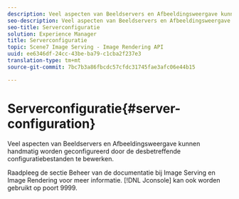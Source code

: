 ```yaml
---
description: Veel aspecten van Beeldservers en Afbeeldingsweergave kunnen handmatig worden geconfigureerd door de desbetreffende configuratiebestanden te bewerken.
seo-description: Veel aspecten van Beeldservers en Afbeeldingsweergave kunnen handmatig worden geconfigureerd door de desbetreffende configuratiebestanden te bewerken.
seo-title: Serverconfiguratie
solution: Experience Manager
title: Serverconfiguratie
topic: Scene7 Image Serving - Image Rendering API
uuid: ee6346df-24cc-43be-ba79-c1cba2f237e3
translation-type: tm+mt
source-git-commit: 7bc7b3a86fbcdc57cfdc31745fae3afc06e44b15

---
```



# Serverconfiguratie{#server-configuration}

Veel aspecten van Beeldservers en Afbeeldingsweergave kunnen handmatig worden geconfigureerd door de desbetreffende configuratiebestanden te bewerken.

Raadpleeg de sectie Beheer van de documentatie bij Image Serving en Image Rendering voor meer informatie. [!DNL Jconsole] kan ook worden gebruikt op poort 9999.
